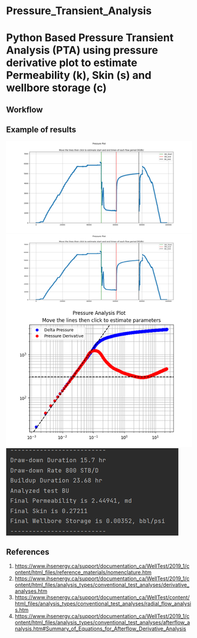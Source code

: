 # Pressure_Transient_Analysis

# Python Based Pressure Transient Analysis (PTA) using pressure derivative plot to estimate Permeability (k), Skin (s) and wellbore storage (c)

## Workflow


## Example of results
![alt text](https://github.com/Yous3ry/Pressure_Transient_Analysis/blob/main/Pressure_Plot.png)
 <img align="left" width="600" height="200" src="https://github.com/Yous3ry/Pressure_Transient_Analysis/blob/main/Pressure_Plot.png">
<br>
![alt text](https://github.com/Yous3ry/Pressure_Transient_Analysis/blob/main/BU_Results.png)![alt text](https://github.com/Yous3ry/Pressure_Transient_Analysis/blob/main/BU_Results_Numbers.png)

## References
1. https://www.ihsenergy.ca/support/documentation_ca/WellTest/2019_1/content/html_files/reference_materials/nomenclature.htm
2. https://www.ihsenergy.ca/support/documentation_ca/WellTest/2019_1/content/html_files/analysis_types/conventional_test_analyses/derivative_analyses.htm
3. https://www.ihsenergy.ca/support/documentation_ca/WellTest/content/html_files/analysis_types/conventional_test_analyses/radial_flow_analysis.htm
4. https://www.ihsenergy.ca/support/documentation_ca/WellTest/2019_1/content/html_files/analysis_types/conventional_test_analyses/afterflow_analysis.htm#Summary_of_Equations_for_Afterflow_Derivative_Analysis

